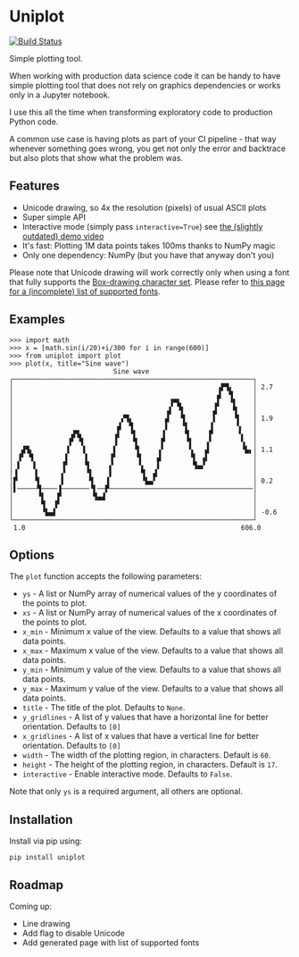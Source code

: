 # Uniplot
[![Build Status](https://travis-ci.org/olavolav/uniplot.svg?branch=master)](https://travis-ci.org/olavolav/uniplot)

Simple plotting tool.

When working with production data science code it can be handy to have simple plotting
tool that does not rely on graphics dependencies or works only in a Jupyter notebook.

I use this all the time when transforming exploratory code to production Python code.

A common use case is having plots as part of your CI pipeline - that way whenever
something goes wrong, you get not only the error and backtrace but also plots that show
what the problem was.


## Features

* Unicode drawing, so 4x the resolution (pixels) of usual ASCII plots
* Super simple API
* Interactive mode (simply pass `interactive=True`) see [the (slightly outdated) demo video](https://www.youtube.com/watch?v=nmYeBL_0K4A)
* It's fast: Plotting 1M data points takes 100ms thanks to NumPy magic
* Only one dependency: NumPy (but you have that anyway don't you)

Please note that Unicode drawing will work correctly only when using a font that
fully supports the [Box-drawing character set](https://en.wikipedia.org/wiki/Box-drawing_character).
Please refer to [this page for a (incomplete) list of supported fonts](https://www.fileformat.info/info/unicode/block/block_elements/fontsupport.htm).


## Examples

```
>>> import math
>>> x = [math.sin(i/20)+i/300 for i in range(600)]
>>> from uniplot import plot
>>> plot(x, title="Sine wave")
                          Sine wave
┌────────────────────────────────────────────────────────────┐
│                                                   ▗▛▜▖     │ 2.7
│                                                   ▟  ▜     │
│                                       ▐▀▙        ▗▌  ▝▌    │
│                                      ▗▌ ▝▌       ▟    ▜    │
│                           ▞▜▖        ▟   ▜       ▌    ▝▌   │ 1.9
│                          ▟  ▜        ▌   ▝▌     ▐      ▚   │
│              ▗▛▙        ▗▌  ▝▌      ▐     ▜     ▛      ▝▖  │
│              ▛ ▝▌       ▐    ▜      ▛     ▝▌   ▗▘       ▚  │
│  ▟▜▖        ▐   ▐       ▌    ▝▌    ▗▘      ▚   ▟        ▝▙▖│ 1.1
│ ▐▘ ▜        ▌    ▌     ▐▘     ▜    ▟       ▝▌ ▗▌           │
│ ▌   ▌      ▐▘    ▜     ▞      ▝▖   ▌        ▜▄▞            │
│▐    ▐      ▞     ▝▌    ▌       ▜  ▟                        │
│▛    ▝▌     ▌      ▜   ▐        ▝▙▄▘                        │ 0.2
│▌─────▜────▐───────▝▌──▛────────────────────────────────────│
│      ▝▌   ▛        ▜▄▟                                     │
│       ▜  ▐▘                                                │
│       ▝▙▄▌                                                 │ -0.6
└────────────────────────────────────────────────────────────┘
 1.0                                                      606.0
```


## Options

The `plot` function accepts the following parameters:

* `ys` - A list or NumPy array of numerical values of the y coordinates of the points to plot.
* `xs` - A list or NumPy array of numerical values of the x coordinates of the points to plot.
* `x_min` - Minimum x value of the view. Defaults to a value that shows all data points.
* `x_max` - Maximum x value of the view. Defaults to a value that shows all data points.
* `y_min` - Minimum y value of the view. Defaults to a value that shows all data points.
* `y_max` - Maximum y value of the view. Defaults to a value that shows all data points.
* `title` - The title of the plot. Defaults to `None`.
* `y_gridlines` - A list of y values that have a horizontal line for better orientation. Defaults to `[0]`
* `x_gridlines` - A list of x values that have a vertical line for better orientation. Defaults to `[0]`
* `width` - The width of the plotting region, in characters. Default is `60`.
* `height` - The height of the plotting region, in characters. Default is `17`.
* `interactive` - Enable interactive mode. Defaults to `False`.

Note that only `ys` is a required argument, all others are optional.


## Installation

Install via pip using:

```
pip install uniplot
```


## Roadmap

Coming up:

* Line drawing
* Add flag to disable Unicode
* Add generated page with list of supported fonts
